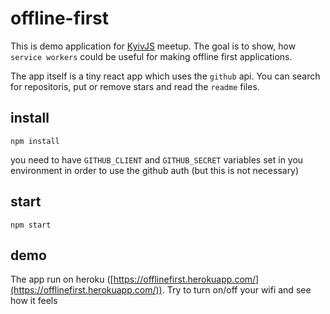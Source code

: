 # offline-first
This is demo application for [KyivJS](http://kyivjs.org/) meetup. The goal is to show, how `service workers` could be useful for making offline first applications.

The app itself is a tiny react app which uses the `github` api. You can search for repositoris, put or remove stars and read the `readme` files.

## install
  
    npm install
 
you need to have `GITHUB_CLIENT` and `GITHUB_SECRET` variables set in you environment in order to use the github auth (but this is not necessary)

## start

    npm start
    
## demo

The app run on heroku ([https://offlinefirst.herokuapp.com/](https://offlinefirst.herokuapp.com/)). Try to turn on/off your wifi and see how it feels
